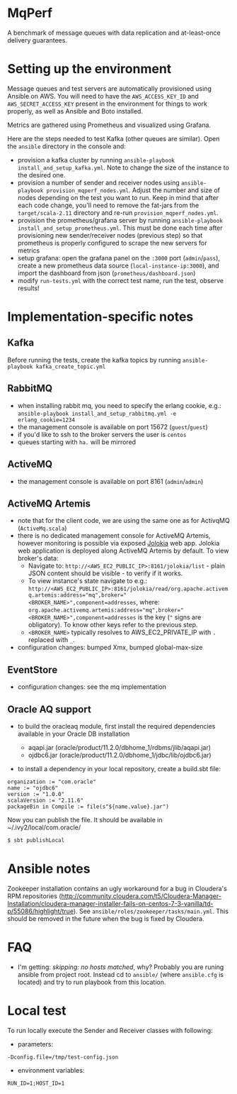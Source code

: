 # MqPerf

A benchmark of message queues with data replication and at-least-once delivery guarantees.

# Setting up the environment

Message queues and test servers are automatically provisioned using Ansible on AWS. You will need to have the
`AWS_ACCESS_KEY_ID` and `AWS_SECRET_ACCESS_KEY` present in the environment for things to work properly, as well
as Ansible and Boto installed.

Metrics are gathered using Prometheus and visualized using Grafana.

Here are the steps needed to test Kafka (other queues are similar). Open the `ansible` directory in the console and:

* provision a kafka cluster by running `ansible-playbook install_and_setup_kafka.yml`. Note to change the size of the
instance to the desired one.
* provision a number of sender and receiver nodes using `ansible-playbook provision_mqperf_nodes.yml`. Adjust the
number and size of nodes depending on the test you want to run. Keep in mind that after each code change, you'll need
to remove the fat-jars from the `target/scala-2.11` directory and re-run `provision_mqperf_nodes.yml`.
* provision the prometheus/grafana server by running `ansible-playbook install_and_setup_prometheus.yml`. This must be
done each time after provisioning new sender/receiver nodes (previous step) so that prometheus is properly configured
to scrape the new servers for metrics
* setup grafana: open the grafana panel on the `:3000` port (`admin`/`pass`), create a new prometheus data source 
(`local-instance-ip:3000`), and import the dashboard from json (`prometheus/dashboard.json`)
* modify `run-tests.yml` with the correct test name, run the test, observe results!

# Implementation-specific notes

## Kafka

Before running the tests, create the kafka topics by running `ansible-playbook kafka_create_topic.yml`

## RabbitMQ

* when installing rabbit mq, you need to specify the erlang cookie, e.g.: 
`ansible-playbook install_and_setup_rabbitmq.yml -e erlang_cookie=1234`
* the management console is available on port 15672 (`guest`/`guest`)     
* if you'd like to ssh to the broker servers the user is `centos`
* queues starting with `ha.` will be mirrored

## ActiveMQ

* the management console is available on port 8161 (`admin`/`admin`)

## ActiveMQ Artemis

* note that for the client code, we are using the same one as for ActivqMQ (`ActiveMq.scala`)
* there is no dedicated management console for ActiveMQ Artemis, however monitoring is possible via exposed [Jolokia](https://jolokia.org/) web app. Jolokia web application is deployed along ActiveMQ Artemis by default. To view broker's data:
    * Navigate to: `http://<AWS_EC2_PUBLIC_IP>:8161/jolokia/list` - plain JSON content should be visible - to verify if it works.
    * To view instance's state navigate to e.g.: `http://<AWS_EC2_PUBLIC_IP>:8161/jolokia/read/org.apache.activemq.artemis:address="mq",broker="<BROKER_NAME>",component=addresses`, where: `org.apache.activemq.artemis:address="mq",broker="<BROKER_NAME>",component=addresses` is the key (`"` signs are obligatory). To know other keys refer to the previous step. 
    * `<BROKER_NAME>` typically resolves to AWS_EC2_PRIVATE_IP with `.` replaced with `_`.
* configuration changes: bumped Xmx, bumped global-max-size    
    
## EventStore
    
* configuration changes: see the mq implementation
    
## Oracle AQ support

* to build the oracleaq module, first install the required dependencies available in your Oracle DB installation
    * aqapi.jar (oracle/product/11.2.0/dbhome_1/rdbms/jlib/aqapi.jar)
    * ojdbc6.jar (oracle/product/11.2.0/dbhome_1/jdbc/lib/ojdbc6.jar)

* to install a dependency in your local repository, create a build.sbt file:
```
organization := "com.oracle"
name := "ojdbc6"
version := "1.0.0"
scalaVersion := "2.11.6"
packageBin in Compile := file(s"${name.value}.jar")
```
Now you can publish the file. It should be available in ~/.ivy2/local/com.oracle/
```sh
$ sbt publishLocal
```

# Ansible notes

Zookeeper installation contains an ugly workaround for a bug in Cloudera's RPM repositories (http://community.cloudera.com/t5/Cloudera-Manager-Installation/cloudera-manager-installer-fails-on-centos-7-3-vanilla/td-p/55086/highlight/true).
See `ansible/roles/zookeeper/tasks/main.yml`. This should be removed in the future when the bug is fixed by Cloudera.

# FAQ

- I'm getting: *skipping: no hosts matched*, why? Probably you are runing ansible from project root. Instead cd to `ansible/` (where `ansible.cfg` is located) and try to run playbook from this location. 

# Local test
To run locally execute the Sender and Receiver classes with following:
- parameters:

`-Dconfig.file=/tmp/test-config.json`

- environment variables:

`RUN_ID=1;HOST_ID=1`
